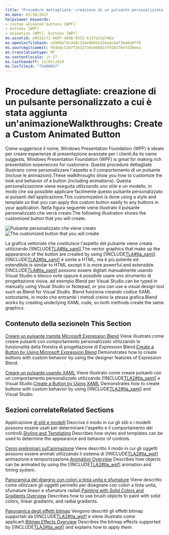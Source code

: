 ```yaml
---
title: "Procedure dettagliate: creazione di un pulsante personalizzato a cui è stata aggiunta un'animazione"
ms.date: 03/30/2017
helpviewer_keywords:
- custom animated buttons [WPF]
- buttons [WPF]
- animation [WPF], buttons [WPF]
ms.assetid: e9532c72-460f-4898-9332-613fa21d746a
ms.openlocfilehash: a3990a7dc446c264e0865e15dadcdaf3ba0a0ff6
ms.sourcegitcommit: 944ddc52b7f2632f30c668815f92b378efd38eea
ms.translationtype: MT
ms.contentlocale: it-IT
ms.lasthandoff: 11/03/2019
ms.locfileid: "73460057"
---
```

# <a name="walkthroughs-create-a-custom-animated-button"></a><span data-ttu-id="6c04c-102">Procedure dettagliate: creazione di un pulsante personalizzato a cui è stata aggiunta un'animazione</span><span class="sxs-lookup"><span data-stu-id="6c04c-102">Walkthroughs: Create a Custom Animated Button</span></span>
<span data-ttu-id="6c04c-103">Come suggerisce il nome, Windows Presentation Foundation (WPF) è ideale per creare esperienze di presentazione avanzate per i clienti.</span><span class="sxs-lookup"><span data-stu-id="6c04c-103">As its name suggests, Windows Presentation Foundation (WPF) is great for making rich presentation experiences for customers.</span></span> <span data-ttu-id="6c04c-104">Queste procedure dettagliate illustrano come personalizzare l'aspetto e il comportamento di un pulsante (incluse le animazioni).</span><span class="sxs-lookup"><span data-stu-id="6c04c-104">These walkthroughs show you how to customize the look and behavior of a button (including animations).</span></span> <span data-ttu-id="6c04c-105">Questa personalizzazione viene eseguita utilizzando uno stile e un modello, in modo che sia possibile applicare facilmente questo pulsante personalizzato ai pulsanti dell'applicazione.</span><span class="sxs-lookup"><span data-stu-id="6c04c-105">This customization is done using a style and template so that you can apply this custom button easily to any buttons in your application.</span></span> <span data-ttu-id="6c04c-106">Nella figura seguente viene illustrato il pulsante personalizzato che verrà creato.</span><span class="sxs-lookup"><span data-stu-id="6c04c-106">The following illustration shows the customized button that you will create.</span></span>

 <span data-ttu-id="6c04c-107">![Pulsante personalizzato che viene creato](./media/custom-button-blend-intro.jpg "custom_button_blend_Intro")</span><span class="sxs-lookup"><span data-stu-id="6c04c-107">![The customized button that you will create](./media/custom-button-blend-intro.jpg "custom_button_blend_Intro")</span></span>

 <span data-ttu-id="6c04c-108">La grafica vettoriale che costituisce l'aspetto del pulsante viene creata utilizzando [!INCLUDE[TLA#tla_xaml](../../../../includes/tlasharptla-xaml-md.md)].</span><span class="sxs-lookup"><span data-stu-id="6c04c-108">The vector graphics that make up the appearance of the button are created by using [!INCLUDE[TLA#tla_xaml](../../../../includes/tlasharptla-xaml-md.md)].</span></span> [!INCLUDE[TLA2#tla_xaml](../../../../includes/tla2sharptla-xaml-md.md)] <span data-ttu-id="6c04c-109">è simile a HTML, ma è più potente ed estendibile.</span><span class="sxs-lookup"><span data-stu-id="6c04c-109">is similar to HTML except it is more powerful and extensible.</span></span> [!INCLUDE[TLA#tla_xaml](../../../../includes/tlasharptla-xaml-md.md)] <span data-ttu-id="6c04c-110">possono essere digitati manualmente usando Visual Studio o blocco note oppure è possibile usare uno strumento di progettazione visiva, ad esempio Blend per Visual Studio.</span><span class="sxs-lookup"><span data-stu-id="6c04c-110">can be typed in manually using Visual Studio or Notepad, or you can use a visual design tool such as Blend for Visual Studio.</span></span> <span data-ttu-id="6c04c-111">Blend funziona creando codice XAML sottostante, in modo che entrambi i metodi creino la stessa grafica.</span><span class="sxs-lookup"><span data-stu-id="6c04c-111">Blend works by creating underlying XAML code, so both methods create the same graphics.</span></span>

## <a name="in-this-section"></a><span data-ttu-id="6c04c-112">Contenuto della sezione</span><span class="sxs-lookup"><span data-stu-id="6c04c-112">In This Section</span></span>
 <span data-ttu-id="6c04c-113">[Creare un pulsante tramite Microsoft Expression Blend](walkthrough-create-a-button-by-using-microsoft-expression-blend.md) Viene illustrato come creare pulsanti con comportamento personalizzato utilizzando le funzionalità della finestra di progettazione di Expression Blend.</span><span class="sxs-lookup"><span data-stu-id="6c04c-113">[Create a Button by Using Microsoft Expression Blend](walkthrough-create-a-button-by-using-microsoft-expression-blend.md) Demonstrates how to create buttons with custom behavior by using the designer features of Expression Blend.</span></span>

 <span data-ttu-id="6c04c-114">[Creare un pulsante usando XAML](walkthrough-create-a-button-by-using-xaml.md) Viene illustrato come creare pulsanti con un comportamento personalizzato utilizzando [!INCLUDE[TLA2#tla_xaml](../../../../includes/tla2sharptla-xaml-md.md)] e Visual Studio.</span><span class="sxs-lookup"><span data-stu-id="6c04c-114">[Create a Button by Using XAML](walkthrough-create-a-button-by-using-xaml.md) Demonstrates how to create buttons with custom behavior by using [!INCLUDE[TLA2#tla_xaml](../../../../includes/tla2sharptla-xaml-md.md)] and Visual Studio.</span></span>

## <a name="related-sections"></a><span data-ttu-id="6c04c-115">Sezioni correlate</span><span class="sxs-lookup"><span data-stu-id="6c04c-115">Related Sections</span></span>
 <span data-ttu-id="6c04c-116">Applicazione [di stili e modelli](../../../desktop-wpf/fundamentals/styles-templates-overview.md) Descrive il modo in cui gli stili e i modelli possono essere usati per determinare l'aspetto e il comportamento dei controlli.</span><span class="sxs-lookup"><span data-stu-id="6c04c-116">[Styling and Templating](../../../desktop-wpf/fundamentals/styles-templates-overview.md) Describes how styles and templates can be used to determine the appearance and behavior of controls.</span></span>

 <span data-ttu-id="6c04c-117">[Cenni preliminari sull'animazione](../graphics-multimedia/animation-overview.md) Viene descritto il modo in cui gli oggetti possono essere animati utilizzando il sistema di [!INCLUDE[TLA2#tla_wpf](../../../../includes/tla2sharptla-wpf-md.md)] animazione e temporizzazione.</span><span class="sxs-lookup"><span data-stu-id="6c04c-117">[Animation Overview](../graphics-multimedia/animation-overview.md) Describes how objects can be animated by using the [!INCLUDE[TLA2#tla_wpf](../../../../includes/tla2sharptla-wpf-md.md)] animation and timing system.</span></span>

 <span data-ttu-id="6c04c-118">[Panoramica del disegno con colori a tinta unita e sfumature](../graphics-multimedia/painting-with-solid-colors-and-gradients-overview.md) Viene descritto come utilizzare gli oggetti pennello per disegnare con colori a tinta unita, sfumature lineari e sfumature radiali.</span><span class="sxs-lookup"><span data-stu-id="6c04c-118">[Painting with Solid Colors and Gradients Overview](../graphics-multimedia/painting-with-solid-colors-and-gradients-overview.md) Describes how to use brush objects to paint with solid colors, linear gradients, and radial gradients.</span></span>

 <span data-ttu-id="6c04c-119">[Panoramica degli effetti bitmap](../graphics-multimedia/bitmap-effects-overview.md) Vengono descritti gli effetti bitmap supportati da [!INCLUDE[TLA2#tla_wpf](../../../../includes/tla2sharptla-wpf-md.md)] e viene illustrato come applicarli.</span><span class="sxs-lookup"><span data-stu-id="6c04c-119">[Bitmap Effects Overview](../graphics-multimedia/bitmap-effects-overview.md) Describes the bitmap effects supported by [!INCLUDE[TLA2#tla_wpf](../../../../includes/tla2sharptla-wpf-md.md)] and explains how to apply them.</span></span>
